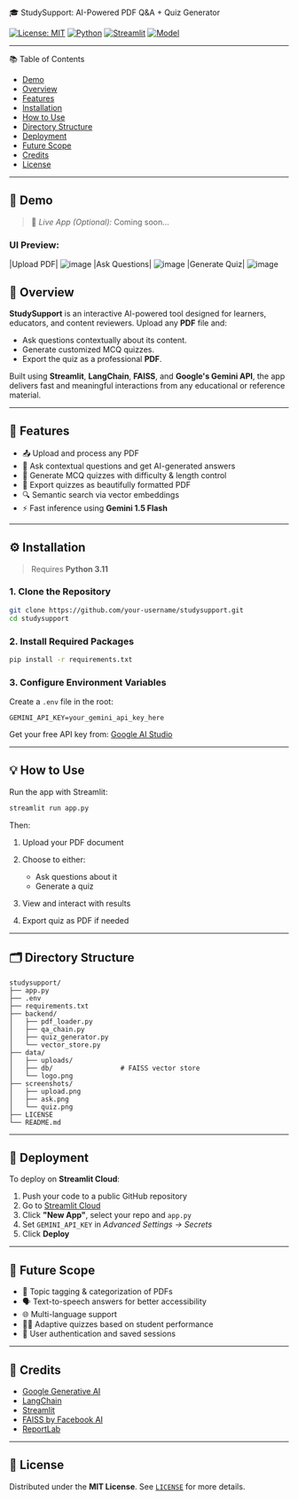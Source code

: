 
 🎓 StudySupport: AI-Powered PDF Q\&A + Quiz Generator

[![License: MIT](https://img.shields.io/badge/License-MIT-blue.svg)](LICENSE)
[![Python](https://img.shields.io/badge/Python-3.11-blue.svg)](https://www.python.org/downloads/)
[![Streamlit](https://img.shields.io/badge/Built%20with-Streamlit-ff4b4b.svg)](https://streamlit.io/)
[![Model](https://img.shields.io/badge/Model-Gemini_1.5_Flash-yellow)](https://makersuite.google.com/app)

---

 📚 Table of Contents

* [Demo](#demo)
* [Overview](#overview)
* [Features](#features)
* [Installation](#installation)
* [How to Use](#how-to-use)
* [Directory Structure](#directory-structure)
* [Deployment](#deployment)
* [Future Scope](#future-scope)
* [Credits](#credits)
* [License](#license)

---

## 🚀 Demo

> 🔗 *Live App (Optional):* Coming soon...

### UI Preview:

|Upload PDF|   ![image](https://github.com/user-attachments/assets/4876c96a-7d58-4610-b2e1-428e8f70fed1)
|Ask Questions| ![image](https://github.com/user-attachments/assets/ec62b4ff-ea99-45a0-961e-b20fa3878a30)
|Generate Quiz| ![image](https://github.com/user-attachments/assets/7b16d9d4-71b8-48b0-83f1-12efc41fa69b)
 




## 🧠 Overview

**StudySupport** is an interactive AI-powered tool designed for learners, educators, and content reviewers. Upload any **PDF** file and:

* Ask questions contextually about its content.
* Generate customized MCQ quizzes.
* Export the quiz as a professional **PDF**.

Built using **Streamlit**, **LangChain**, **FAISS**, and **Google's Gemini API**, the app delivers fast and meaningful interactions from any educational or reference material.

---

## 🔑 Features

* 📤 Upload and process any PDF
* 🤖 Ask contextual questions and get AI-generated answers
* 📝 Generate MCQ quizzes with difficulty & length control
* 📄 Export quizzes as beautifully formatted PDF
* 🔍 Semantic search via vector embeddings
* ⚡ Fast inference using **Gemini 1.5 Flash**

---

## ⚙️ Installation

> Requires **Python 3.11**

### 1. Clone the Repository

```bash
git clone https://github.com/your-username/studysupport.git
cd studysupport
```

### 2. Install Required Packages

```bash
pip install -r requirements.txt
```

### 3. Configure Environment Variables

Create a `.env` file in the root:

```env
GEMINI_API_KEY=your_gemini_api_key_here
```

Get your free API key from: [Google AI Studio](https://aistudio.google.com/app/apikey)

---

## 💡 How to Use

Run the app with Streamlit:

```bash
streamlit run app.py
```

Then:

1. Upload your PDF document
2. Choose to either:

   * Ask questions about it
   * Generate a quiz
3. View and interact with results
4. Export quiz as PDF if needed

---

## 🗂 Directory Structure

```
studysupport/
├── app.py
├── .env
├── requirements.txt
├── backend/
│   ├── pdf_loader.py
│   ├── qa_chain.py
│   ├── quiz_generator.py
│   └── vector_store.py
├── data/
│   ├── uploads/
│   ├── db/                 # FAISS vector store
│   └── logo.png
├── screenshots/
│   ├── upload.png
│   ├── ask.png
│   └── quiz.png
├── LICENSE
└── README.md
```

---

## 🚀 Deployment

To deploy on **Streamlit Cloud**:

1. Push your code to a public GitHub repository
2. Go to [Streamlit Cloud](https://streamlit.io/cloud)
3. Click **"New App"**, select your repo and `app.py`
4. Set `GEMINI_API_KEY` in *Advanced Settings → Secrets*
5. Click **Deploy**

---

## 🔮 Future Scope

* 📌 Topic tagging & categorization of PDFs
* 🗣️ Text-to-speech answers for better accessibility
* 🌐 Multi-language support
* 🧑‍🏫 Adaptive quizzes based on student performance
* 👥 User authentication and saved sessions

---

## 🙌 Credits

* [Google Generative AI](https://ai.google/discover/generativeai/)
* [LangChain](https://www.langchain.com/)
* [Streamlit](https://streamlit.io/)
* [FAISS by Facebook AI](https://github.com/facebookresearch/faiss)
* [ReportLab](https://www.reportlab.com/opensource/)

---

## 📄 License

Distributed under the **MIT License**.
See [`LICENSE`](LICENSE) for more details.

